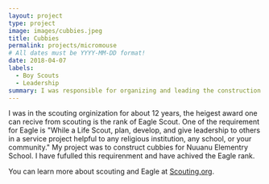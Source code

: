 ```yaml
---
layout: project
type: project
image: images/cubbies.jpeg
title: Cubbies
permalink: projects/micromouse
# All dates must be YYYY-MM-DD format!
date: 2018-04-07
labels:
  - Boy Scouts
  - Leadership
summary: I was responsible for organizing and leading the construction of these Cubbies for my Eagle Project.
---
```


I was in the scouting orginization for about 12 years, the heigest award one can recive from scouting is the rank of Eagle Scout.  One of the requirement for Eagle is "While a Life Scout, plan, develop, and give leadership to others in a service project helpful to any religious institution, any school, or your community." My project was to construct cubbies for Nuuanu Elementry School. I have fufulled this requirenment and have achived the Eagle rank. 

You can learn more about scouting and Eagle at [Scouting.org](https://www.scouting.org/programs/scouts-bsa/advancement-and-awards/eagle/).


